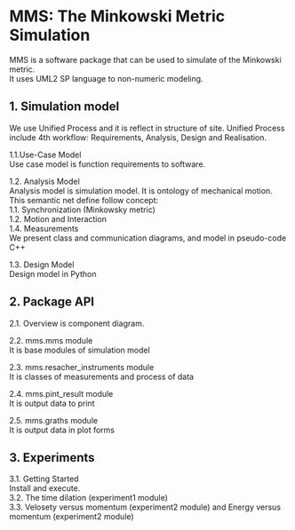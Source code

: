 # MMS: The Minkowski Metric Simulation
MMS is a software package that can be used to simulate of the Minkowski metric.  
It uses UML2 SP language to non-numeric modeling.  


## 1. Simulation model  
We use Unified Process and it is reflect in structure of site. Unified Process include 4th  workflow: Requirements, Analysis, Design and Realisation.  

1.1.Use-Case Model  
Use case model is function requirements to software.

1.2. Analysis Model  
Analysis model is simulation model. It is ontology of mechanical motion. This semantic net define follow concept:  
		1.1. Synchronization (Minkowsky metric)  
		1.2. Motion and Interaction  
		1.4. Measurements  
We present class and communication diagrams, and model in pseudo-code C++  

1.3. Design Model  
Design model in Python

## 2. Package API  
2.1. Overview is component diagram.

2.2. mms.mms module  
It is base modules of simulation model  

2.3. mms.resacher_instruments module  
It is classes of measurements and process of data  

2.4. mms.pint_result module  
It is output data to print  

2.5. mms.graths module  
It is output data in plot forms


## 3. Experiments  
3.1. Getting Started  
Install and execute.  
3.2. The time dilation (experiment1 module)  
3.3. Velosety versus momentum (experiment2 module) and Energy versus momentum (experiment2 module)  

